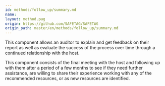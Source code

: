 ```yaml
---
id: methods/follow_up/summary.md
name: 
layout: method.pug
origin: https://github.com/SAFETAG/SAFETAG
origin_path: master/en/methods/follow_up/summary.md
---
```

This component allows an auditor to explain and get feedback on their report as well as evaluate the success of the process over time through a continued relationship with the host.

This component consists of the final meeting with the host and following up with them after a period of a few months to see if they need further assistance, are willing to share their experience working with any of the recommended resources, or as new resources are identified.

